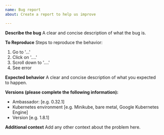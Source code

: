 ```yaml
---
name: Bug report
about: Create a report to help us improve

---
```


**Describe the bug**
A clear and concise description of what the bug is.

**To Reproduce**
Steps to reproduce the behavior:
1. Go to '...'
2. Click on '....'
3. Scroll down to '....'
4. See error

**Expected behavior**
A clear and concise description of what you expected to happen.

**Versions (please complete the following information):**
 - Ambassador: [e.g. 0.32.1]
 - Kubernetes environment [e.g. Minikube, bare metal, Google Kubernetes Engine]
 - Version [e.g. 1.8.1]

**Additional context**
Add any other context about the problem here.
